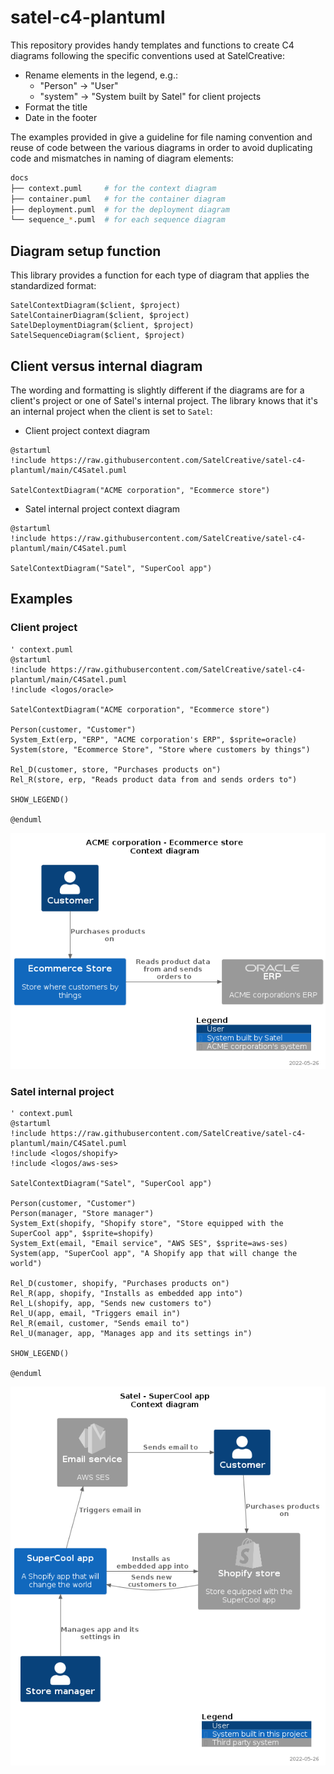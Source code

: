# satel-c4-plantuml

This repository provides handy templates and functions to create C4 diagrams
following the specific conventions used at SatelCreative:

* Rename elements in the legend, e.g.:
    * "Person" → "User"
    * "system" → "System built by Satel" for client projects
* Format the title
* Date in the footer

The examples provided in  give a guideline for file naming convention and reuse of code
between the various diagrams in order to avoid duplicating code and mismatches in naming
of diagram elements:

```bash
docs
├── context.puml     # for the context diagram
├── container.puml   # for the container diagram
├── deployment.puml  # for the deployment diagram
└── sequence_*.puml  # for each sequence diagram
```

## Diagram setup function

This library provides a function for each type of diagram that applies the standardized
format:

```plantuml
SatelContextDiagram($client, $project)
SatelContainerDiagram($client, $project)
SatelDeploymentDiagram($client, $project)
SatelSequenceDiagram($client, $project)
```

## Client versus internal diagram

The wording and formatting is slightly different if the diagrams are for a client's project
or one of Satel's internal project. The library knows that it's an internal project when
the client is set to `Satel`:

* Client project context diagram
```plantuml
@startuml
!include https://raw.githubusercontent.com/SatelCreative/satel-c4-plantuml/main/C4Satel.puml

SatelContextDiagram("ACME corporation", "Ecommerce store")
```
* Satel internal project context diagram
```plantuml
@startuml
!include https://raw.githubusercontent.com/SatelCreative/satel-c4-plantuml/main/C4Satel.puml

SatelContextDiagram("Satel", "SuperCool app")
```

## Examples

### Client project

```plantuml
' context.puml
@startuml
!include https://raw.githubusercontent.com/SatelCreative/satel-c4-plantuml/main/C4Satel.puml
!include <logos/oracle>

SatelContextDiagram("ACME corporation", "Ecommerce store")

Person(customer, "Customer")
System_Ext(erp, "ERP", "ACME corporation's ERP", $sprite=oracle)
System(store, "Ecommerce Store", "Store where customers by things")

Rel_D(customer, store, "Purchases products on")
Rel_R(store, erp, "Reads product data from and sends orders to")

SHOW_LEGEND()

@enduml
```

![Example of a context diagram for a client project](README.png)

### Satel internal project


```plantuml
' context.puml
@startuml
!include https://raw.githubusercontent.com/SatelCreative/satel-c4-plantuml/main/C4Satel.puml
!include <logos/shopify>
!include <logos/aws-ses>

SatelContextDiagram("Satel", "SuperCool app")

Person(customer, "Customer")
Person(manager, "Store manager")
System_Ext(shopify, "Shopify store", "Store equipped with the SuperCool app", $sprite=shopify)
System_Ext(email, "Email service", "AWS SES", $sprite=aws-ses)
System(app, "SuperCool app", "A Shopify app that will change the world")

Rel_D(customer, shopify, "Purchases products on")
Rel_R(app, shopify, "Installs as embedded app into")
Rel_L(shopify, app, "Sends new customers to")
Rel_U(app, email, "Triggers email in")
Rel_R(email, customer, "Sends email to")
Rel_U(manager, app, "Manages app and its settings in")

SHOW_LEGEND()

@enduml
```

![Example of a context diagram for an internal project](README_001.png)
